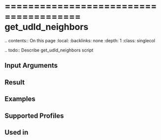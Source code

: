 

=======================================
get_udld_neighbors
=======================================

.. contents:: On this page
    :local:
    :backlinks: none
    :depth: 1
    :class: singlecol

.. todo::
    Describe get_udld_neighbors script

Input Arguments
---------------

Result
------

Examples
--------

Supported Profiles
------------------

Used in
-------
